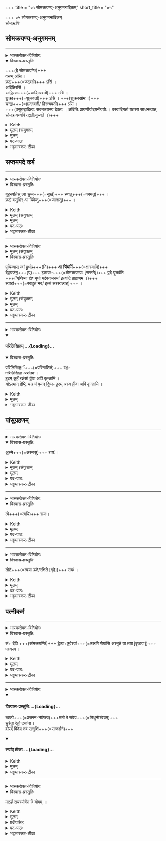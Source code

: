 +++
title = "०५ सोमक्रयण्य्-अनुगमनादिकम्"
short_title = "०५"

+++
०५ सोमक्रयण्य्-अनुगमनादिकम्  
सोमऋषिः

## सोमक्रयण्य्-अनुगमनम्
________
<details><summary>भास्करोक्त-विनियोगः</summary>

षट्पदान्यनु निक्रामति सोमक्रयणीं गच्छन्तीम् अनुगच्छति। षट्सु पदेषु षण्मन्त्राः ॥।
</details>
<details open><summary>विश्वास-प्रस्तुतिः</summary>

+++(हे सोमक्रयणि!)+++  
वस्व्य् अ॑सि ।  
रु॒द्रा+++(=रुद्रवती)+++ ऽसि॑ ।  
अदि॑तिरसि॑ ।  
आदि॒त्या+++(=आदित्यवती)+++ ऽसि॑ ।  
शु॒क्रा+++(=शुक्रवती)+++ ऽसि॑ । +++(शुक्रस्सोमः।)+++  
च॒न्द्रा+++(=ह्लादनवती/ हिरण्यवती)+++ ऽसि॑ ।  
+++(वसुरुद्रादित्याः सवनत्रयस्य देवताः । अदितिः प्रायणीयोदयनीययोः । वस्वादिमतो यज्ञस्य साधनत्वात् सोमक्रयण्यपि तद्वतीत्युच्यते ।)+++  
</details>
<details><summary>Keith</summary>

Thou art a Vasvi,  
thou art a Rudra,  
thou art Aditi,  
thou art an Aditya,  
thou art Çukra,  
thou art Candra.
</details>
<details><summary>मूलम् (संयुक्तम्)</summary>

वस्व्य॑सि रु॒द्राऽस्यदि॑तिरस्यादि॒त्याऽसि॑ शु॒क्राऽसि॑ च॒न्द्राऽसि
</details>
<details><summary>मूलम्</summary>

वस्व्य॑सि ।  
रु॒द्राऽसि॑ ।  
अदि॑तिरसि॑ ।  
आदि॒त्याऽसि॑ ।  
शु॒क्राऽसि॑ ।  
च॒न्द्राऽसि॑ ।
</details>
<details><summary>पद-पाठः</summary>

वस्वी॑ । अ॒सि॒ ।   
रु॒द्रा । अ॒सि॒ ।   
अदि॑तिः । अ॒सि॒ ।   
आ॒दि॒त्या । अ॒सि॒ ।  
शु॒क्रा । अ॒सि॒ ।   
च॒न्द्रा । अ॒सि॒ ।   
</details>

<details><summary>भट्टभास्कर-टीका</summary>

1-6षट्पदान्यनु निक्रामति सोमक्रयणीं गच्छन्तीमनुगच्छति - वस्व्यसीत्यादिभिः । एते च षट्सु पदेषु षण्मन्त्राः ॥  
तत्र वसुरुद्रादित्याः सवनत्रयस्य देवताः । अदितिः प्रायणीयोदयनीययोः । शुक्रस्सोमः । चन्द्रं हिरण्यं दक्षिणादिरूपम् वस्वादिमतो यज्ञस्य साधनत्वात् सोमक्रयण्यपि तद्वतीत्युच्यते ।  
वस्वी वसुभिर्देवैः तद्वती त्वमसि । 'छन्दसीवनिपौ' इतीकारो मत्वर्थीयः, आद्युदात्तत्वं चिन्त्यम् । वृषादिर्वा द्रष्टव्यः ।यद्वा - वस्वी प्रशस्ता, प्रशस्तता च वसुभिस्सम्बन्धात् । 'वोतो गुणवचनात्' इति ङीप्, तत्र हि 'गुणवचनात् ङीबाद्युदात्तार्थम्' इत्युक्तम् ।

रुद्रा रुद्रवती । 'लुगकारेकाररेफाश्च' इति मत्वर्थीयोकारः । अदितिः अदितिमती । तेनैव मतुपो लुक्, अव्ययपूर्वपदप्रकृतिस्वरत्वम् । आदित्या आदित्यवती । तेनैवाकारः ।

शुक्रवती शुक्रा । स एवाकारः । यद्वा - शुक् दीप्तिः तद्वती । तेनैव रेफः ।

चन्द्रवती चन्द्रा । स एवाकारः । यद्वा - आह्लादिनी । 'स्फायिताञ्चि' इत्यादिना रक्प्रत्ययः । 'षट्पदान्यनु नि क्रामति' इत्यादि ब्राह्मणम् ॥
</details>

## सप्तमपदे कर्म
________
<details><summary>भास्करोक्त-विनियोगः</summary>

सप्तमं पदम् अभिगृह्णाति।
</details>
<details open><summary>विश्वास-प्रस्तुतिः</summary>

बृह॒स्पति॑स् त्वा सु॒म्ने+++(=सुखे)+++ र॑ण्वतु+++(=गमयतु)+++ ।  
रु॒द्रो वसु॑भि॒र् आ चि॑केतु+++(=जानातु)+++ ।
</details>
<details><summary>Keith</summary>

May Brhaspati make thee rejoice in happiness.  
May Rudra with the Vasus be favourable to thee.
</details>
<details><summary>मूलम् (संयुक्तम्)</summary>

－बृह॒स्पति॑स्त्वा सु॒म्ने र॑ण्वतु रु॒द्रो वसु॑भि॒रा चि॑केतु
</details>
<details><summary>मूलम्</summary>

बृह॒स्पति॑स्त्वा सु॒म्ने र॑ण्वतु ।  
रु॒द्रो वसु॑भि॒रा चि॑केतु ।
</details>

<details><summary>पद-पाठः</summary>

बृह॒स्पतिः॑ । त्वा॒ । सु॒म्ने । र॒ण्व॒तु॒ ।   
रु॒द्रः । वसु॑भि॒रिति॒ वसु॑-भिः॒ । एति॑ । चि॒के॒तु॒ । 
</details>

<details><summary>भट्टभास्कर-टीका</summary>

7सप्तमं पदमभिगृह्णाति - बृहस्पतिरिति ॥ बृहस्पतिर्ब्रह्मा, 'ब्रह्म वै देवानां बृहस्पतिः' इति । वनस्पत्यादित्वादुभयपदप्रकृतिस्वरत्वम् । स त्वां सुम्ने सुखे प्रदेशे रण्वतु गमयतु पदं कारयतु । रवि मवि धवि गत्यर्थाः; भौवादिकः इदित्त्वान्नुम् ।

किञ्च - क्रियमाणं वसुभिस्सह रुद्रः आचिकेतु अनुजानातु यः पशूनां पतिः । कि त ज्ञाने, जौहोत्यादिकौ, तयोः प्रथमस्येदं लोटि रूपम् ॥
</details>

________
<details><summary>भास्करोक्त-विनियोगः</summary>

8तस्मिन् पदे जुहोति - पृथिव्या इति ॥ 
</details>
<details><summary>मूलम् (संयुक्तम्)</summary>

पृथि॒व्यास्त्वा॑ मू॒र्धन्ना जि॑घर्मि देव॒यज॑न॒ इडा॑याᳶ प॒दे घृ॒तव॑ति॒ स्वाहा
</details>
<details open><summary>विश्वास-प्रस्तुतिः</summary>

पृथि॒व्यास् त्वा॑ मू॒र्धन्न्+++(नि)+++ **आ जि॑घर्मि**+++(=क्षारयामि)+++  
देव॒यज॑न॒+++(य्)+++ इडा॑याᳶ+++(=सोमक्रयण्याः [सप्तमे])+++ प॒दे घृ॒तव॑ति  
+++('पृथिव्या ह्येष मूर्धा यद्देवयजनम्' इत्यादि ब्राह्मणम् ।)+++  
स्वाहा॑+++(=स्वाहुतं भव/ इत्थं सरस्वत्याह)+++ ।
</details>
<details><summary>Keith</summary>

I pour thee on the head of the earth,  
on the place of sacrifice, on the abode of the offering, rich in ghee; hail!
</details>
<details><summary>मूलम् (संयुक्तम्)</summary>

पृ॒थि॒व्यास्त्वा॑ मू॒र्धन्ना जि॑घर्मि देव॒यज॑न॒ इडा॑याᳶ प॒दे घृ॒तव॑ति॒ स्वाहा
</details>
<details><summary>मूलम्</summary>

पृ॒थि॒व्यास्त्वा॑ मू॒र्धन्ना जि॑घर्मि देव॒यज॑न॒ इडा॑याᳶ प॒दे घृ॒तव॑ति ।  +++(स्वाहा॑)+++   ।  
स्वाहा॑ ।
</details>
<details><summary>पद-पाठः</summary>

पृ॒थि॒व्याः । त्वा॒ । मू॒र्धन् । एति॑ । जि॒घ॒र्मि॒ । दे॒व॒यज॑न॒ इति॑ देव-यज॑ने । इडा॑याः । प॒दे । घृ॒तव॒तीति॑ घृ॒त-व॒ति॒ । स्वाहा॑ ।
</details>

<details><summary>भट्टभास्कर-टीका</summary>

पृथिव्यास्त्वा मूर्धन् मूर्थनि मूर्धस्थानीये पदे । 'सुपां सुलुक्' इति सप्तम्या लुक्, 'न ङिसम्बुध्योः' इति नलोपाभावः । देवयजने । देवा इज्यन्तेस्मिन्नित्यधिकरणे ल्युट्, कृदुत्तरपदप्रकृतिस्वरत्वम् । 'पृथिव्या ह्येष मूर्धा यद्देवयजनम्' इत्यादि ब्राह्मणम् । इडायाः पदे इडा सोमक्रयणी, 'पशवो वा इडा', तस्यास्सप्तमे पदे । कीदृशे? घृतवति । 'यदेवास्यै पदाद्धृतमपीड्यत' इति ब्राह्मणम् । 'सा यत्रयत्र न्यक्रामत्ततो घृतमपीड्यत' इति च । हे आज्य तस्मिन् तादृशे पदे त्वामाजिघर्मि मर्यादया क्षारयामि । घृ क्षरणदीप्त्योः जौहोत्यादिकः, 'बहुळं छन्दसि' इत्यभ्यासस्येत्वम् । स्वाहा स्वाहुतं भव ।  
यद्वा - इत्थं कर्तव्यमिति स्वयमेव खलु सरस्वत्याह ॥
</details>


________
<details><summary>भास्करोक्त-विनियोगः</summary>

पदं परिलिखति।
</details>
<div class="js_include" includetitle="false" newlevelforh1="4" unfilled url="/vedAH_yajuH/taittirIyam/sArasvata-vibhAgaH/saMhitA/yajuH/sarva-prastutiH/1/2_somayAgArambhaH/05_somakrayaNy-anugamanAdikam/parilikhitam.md">
<details open><summary><h4>परिलिखितम् ...{Loading}...</h4></summary>
<details open><summary>विश्वास-प्रस्तुतिः</summary>

परि॑लिखित॒ँ॒+++(=परिनाशितं)+++ रक्ष॒ᳶ  
परि॑लिखिता॒ अरा॑तयः ।  
इ॒दम् अ॒हँ रक्ष॑सो ग्री॒वा अपि॑ कृन्तामि ।  
यो॑ऽस्मान् द्वेष्टि॒ यञ् च॑ व॒यन् द्वि॒ष्म- इ॒दम् अ॑स्य ग्री॒वा अपि॑ कृन्तामि ।
</details>
<details><summary>Keith</summary>

The Raksas is enclosed,  
the evil spirits are enclosed.  
Thus I cut the neck of the Raksas.  
Thus I cut the neck of him who hates us and whom we hate [1].
</details>
<details><summary>मूलम्</summary>

परि॑लिखित॒ँ॒ रक्ष॒ᳶ परि॑लिखिता॒ अरा॑तयः ।
इ॒दम॒हँ रक्ष॑सो ग्री॒वा अपि॑ कृन्तामि ।
यो॑ऽस्मान्द्वेष्टि॒ यञ्च॑ व॒यन्द्वि॒ष्म इ॒दम॑स्य ग्री॒वा अपि॑ कृन्तामि ।

[संयुक्तमन्त्रः　－　परि॑लिखित॒ँ॒ रक्ष॒ᳶ परि॑लिखिता॒ अरा॑तय इ॒दम॒हँ रक्ष॑सो ग्री॒वा अपि॑ कृन्तामि॒ यो॑ऽस्मान्द्वेष्टि॒ यञ्च॑ व॒यन्द्वि॒ष्म इ॒दम॑स्य ग्री॒वाः [11] अपि॑ कृन्तामि]
</details>
<details><summary>भट्टभास्कर-टीका</summary>

9पदं परिलिखति - परिलिखितमिति ॥ परिलिखितं परितो नाशितं रक्षोस्तु यदत्र छिद्रान्वेषि । 'गतिरनन्तरः' इति पूर्वपदप्रकृतिस्वरत्वम् । किच्च अरातयो धनस्यादातारः शत्रवः । वहुळवचनात्कर्तरि क्तिन् । अव्ययपूर्वपदप्रकृतिस्वरत्वम् । तेपि परिलिखितास्सन्तु अनेन पदविलेखनेन ।

कथमित्याह - यदेतत्परिलिखामि इदं खल्वहं रक्षसः ग्रीवा अपिकृन्तामि यथेष्टं कृन्तामि छिनद्मि । अपिशब्दः कामचारं द्योतयति । ग्रीवाशब्दो धमनिवचनः, तासां बहुत्वाद्बहुवचनं, यथा 'ग्रीवाभ्योण्च` इति । कृती छेदने, 'शेमुचादीनाम्' इति नुम् ।

तथा योऽस्मान् द्वेष्टि यं च वयं द्विष्मः तस्य द्वेष्टुः द्वेष्यस्य शत्रोः ग्रीवाः इदमपि कृन्तामि यदेतत्परिलिखामि । 'द्वौ वाव पुरुषौ' इत्यादि ब्राह्मणम् । इदमिति क्रियाविषेणत्वान्नपुंसकत्वम् ॥
</details>
</details>
</div>  

## पांसुग्रहणम्

________
<details><summary>भास्करोक्त-विनियोगः</summary>

पदपांसून् धरण्यां संवपति।।
</details>
<details open><summary>विश्वास-प्रस्तुतिः</summary>

अ॒स्मे+++(=अस्मासु)+++ रायः॑ ।  
</details>
<details><summary>Keith</summary>

With us be wealth.
</details>
<details><summary>मूलम् (संयुक्तम्)</summary>

अ॒स्मे राय॒स्त्वे राय॒स्तोते॒ राय॒स्सन्दे॑वि दे॒व्योर्वश्या॑ पश्यस्व॒
</details>
<details><summary>मूलम्</summary>

अ॒स्मे रायः॑ ।
</details>

<details><summary>पद-पाठः</summary>

अ॒स्मे इति॑ । रायः॑ ।
</details>

<details><summary>भट्टभास्कर-टीका</summary>

10पदपांसून् धरण्यां संवपति - अस्मे इति ॥ अस्मे अस्मासु । 'सुपां सुलुक्' इति सप्तमीबहुवचनस्य शेआदेशः । अनेन पदपांसुसंवापेन अस्माकं रायः धनानि पश्वात्मकानि सन्तु । 'पशवो वै सोमक्रयण्यै पदम्' इत्यादि ब्राह्मणम् । अत्र चाध्वर्युरात्मार्थमेवाशास्ते, न यजमानार्थम् । 'आत्मानमेवाध्वर्युः पशुभ्यो नान्तरेति' इति दर्शनात् ॥
</details>


________
<details><summary>भास्करोक्त-विनियोगः</summary>

यजमानाय प्रयच्छति।।
</details>
<details open><summary>विश्वास-प्रस्तुतिः</summary>

त्वे+++(=त्वयि)+++ रायः॑।
</details>
<details><summary>Keith</summary>

with thee be wealth.
</details>
<details><summary>मूलम्</summary>

त्वे रायः॑।
</details>
<details><summary>पद-पाठः</summary>

त्वे इति॑ । रायः॑ । 
</details>

<details><summary>भट्टभास्कर-टीका</summary>

11यजमानाय प्रयच्छति - त्वे इति ॥ त्वे तव । 'त्वमावेकवचने' इति त्वादेशः, पूर्ववत्सप्तम्येकवचनस्य शेआदेशः । हे यजमान त्वयि च रायस्सन्तु ॥
</details>

________
<details><summary>भास्करोक्त-विनियोगः</summary>

यजमानः पत्न्यै प्रयच्छति।
</details>
<details open><summary>विश्वास-प्रस्तुतिः</summary>

तोते॒+++(=त्वया ऊते/रक्षिते [गृहे])+++ रायः॑ ।
</details>
<details><summary>Keith</summary>

thine be wealth.
</details>
<details><summary>मूलम्</summary>

तोते॒ रायः॑ ।
</details>
<details><summary>पद-पाठः</summary>

तोते॑ । रायः॑ ।  
</details>

<details><summary>भट्टभास्कर-टीका</summary>

12यजमानः पत्न्यै प्रयच्छति - तोत इति ॥ ऊतं रक्षितम् । अवतेर्निष्ठायां ज्वरत्वरादिना ऊठादेशः । त्वया ऊतं तोतम् । त्वदूतमिति वक्तव्ये व्यञ्जनद्वयं लुप्यते, पृषोदरादित्वाद्रूपसिद्धिः, 'तृतीया कर्मणि' इति पूर्वपदप्रकृतिस्वरत्वम् । हे पत्नि त्वया रक्षिते च गृहे रायस्सन्तु । 'अर्धो वा एष आत्मनः' इत्यादि ब्राह्मणम् । आहुश्च 'तत्सा गृहेषु निदधाति' इति ॥
</details>



## पत्नीकर्म

________
<details><summary>भास्करोक्त-विनियोगः</summary>

पत्नीं सोमक्रयण्या समीक्षयति।
</details>
<details open><summary>विश्वास-प्रस्तुतिः</summary>

सं+ दे॑वि +++(सोमक्रयणि!)+++ दे॒व्या+उ॒र्वश्या॑+++(=उरूणि श्रेयांसि अश्नुते या तया [दृष्ट्या])+++ पश्यस्व।
</details>
<details><summary>Keith</summary>

Gaze, O goddess, together with the goddess Urvaçi.
</details>
<details><summary>मूलम्</summary>

सन्दे॑वि दे॒व्योर्वश्या॑ पश्यस्व।
</details>

<details><summary>पद-पाठः</summary>

समिति॑ । दे॒वि॒ । दे॒व्या । उ॒र्वश्या॑ । प॒श्य॒स्व॒ । 
</details>

<details><summary>भट्टभास्कर-टीका</summary>

13पत्नीं सोमक्रयण्या समीक्षयति - संदेवीति ॥ उरूणि महान्ति श्रेयांसि अश्नुते व्याप्नोतीत्युर्वशी । अश्नोतेः कर्मण्यण्, 'संज्ञापूर्वको विधिरनित्यः' इत्युपधाया वृद्धिर्न क्रियते, वर्णव्यत्ययेन वा ह्रस्वत्वम्, 'परादिश्छन्दसि बहुलम्' इत्युत्तरपदाद्युदात्तत्वम् । देव्या द्योतनवत्या त्वया दृश्यमानया हे देवि सोमक्रयणि सम्पश्यस्व सम्यग्दर्शनवती भव, यथेयमुरूणि श्रेयांस्यश्नुते तथा पश्येति भावः । 'दृशेश्चेति वक्तव्यम्' इत्यात्मनेपदम् । 'उदात्तयणो हल्पूर्वात्' इति देव्याः परस्यास्तृतीयाया उदात्तत्वम् ॥
</details>


________
<details><summary>भास्करोक्त-विनियोगः</summary>

14पत्नी यजमानमीक्षते - त्वष्टीमतीति अस्तारबृहत्या वस्वष्टदशपङ्क्त्यक्षरया  +++(वसु८-अष्ट-८, दश-१०,पङ्क्ति-१० अक्षराणीत्यर्थः)+++ ॥
</details>
<div class="js_include" newlevelforh1="4" title="विश्वास-प्रस्तुतिः" unfilled url="/vedAH_yajuH/taittirIyam/sArasvata-vibhAgaH/saMhitA/Rk/vishvAsa-prastutiH/1/2_somayAgArambhaH/05_somakrayaNy-anugamanAdikam/02_tvaShTImatI_te.md">
<details open><summary><h4>विश्वास-प्रस्तुतिः ...{Loading}...</h4></summary>

त्वष्टी॑+++(=प्रजनन-नैशित्य)+++मती ते सपेय+++(=मिथुनीभवेयम्)+++  
सु॒रेता॒ रेतो॒ दधा॑ना ।   
वी॒रव्ँ वि॑देय॒ तव॑ स॒न्दृशि॑+++(=सन्दर्शने)+++
</details>
</div>
<div class="js_include" newlevelforh1="4" title="सर्वाष् टीकाः" unfilled url="/vedAH_yajuH/taittirIyam/sArasvata-vibhAgaH/saMhitA/Rk/sarvASh_TIkAH/1/2_somayAgArambhaH/05_somakrayaNy-anugamanAdikam/02_tvaShTImatI_te.md">
<details open><summary><h4>सर्वाष् टीकाः ...{Loading}...</h4></summary>
<details><summary>Keith</summary>

Let me attend on thee, with Tvastr's aid;  
rich in seed, bearing seed,  
may I find a hero in thy presence.
</details>
<details><summary>मूलम्</summary>

त्वष्टी॑मती ते सपेय +++(वसु ८ अक्षराणि)+++  
सु॒रेता॒ रेतो॒ दधा॑ना +++(अष्ट ८ अक्षराणि)+++  ।  +++(वसु+अष्ट=१६ अक्षराणि)+++   
वी॒रव्ँवि॑देय॒ तव॑ स॒न्दृशि॑ ।  +++(१०अक्षराणि)+++
</details>
<details><summary>भट्टभास्कर-टीका</summary>

तक्षू त्वक्षू तनूकरणे, त्वक्षेः क्तिनि त्वष्टिः प्रजननविषयं नैशित्यं सामर्थ्यविशेषः, तद्वती त्वष्टमिती मिथुनीभवने योग्या । अहं ते तुभ्यं सपेय मिथुनीभवेयम् । षप समवाये, व्यत्ययेनात्मनेपदम्, 'क्रियाग्रहणं च कर्तव्यम्' इति सम्प्रदानत्वात्त इति चत्रुथी, पत्ये शेते इति यथा । यद्वा - त्वष्टुर्व्यापारास्त्वष्टयः विविधप्रजानिर्माणशक्तयः । 'त्वष्टा वै पशूनां मिथुनानां रूपकृत्' इति ब्राह्मणमप्युपपद्यते । त्वष्टारमाचक्षते इति त्वष्टीयतेः 'सर्वधातुभ्यः' इतीन्प्रत्ययः । तद्वती त्वष्टीमती । सर्वत्र 'अन्येषामपि दृश्यते' इति    दीर्घः ।

किञ्च – सुरेता शोभनममोघं यस्यां निषिक्तं शुक्लं सा सुरेताः । अलोमोषसी' इत्युत्तरपदाद्युदात्तत्वम् । रेतश्च त्वया निषिक्तं दधाना गर्भार्थमन्तर्बिभ्रती । 'अभ्यस्तानामादिः' इत्याद्युदात्तत्वम् ।


अहमीदृशीभूत्वा वीरं पुत्रं विदेय लभेय । वेतेः प्रनननवृत्तेः औणादिको रक्प्रत्ययः । विदिर्लाभे, स्वरितेत्, 'आशिषि लिङि' 'लिङ्याशिष्यङ्', सीयुट्, 'छन्दस्युभयथा' इति सार्वधातुकत्वात् सलोपः, अतो लोपाभावश्छान्दसः ।   
तव संदृशि संदर्शने सस्नेहदृष्टिलाभे । सम्पदादित्वात्क्विप्, कृदुत्तरपदप्रकृतिस्वरत्वम् ॥
</details>
</details>
</div>




_______
<details><summary>भास्करोक्त-विनियोगः</summary>

पत्नी यजमानमीक्षते।
</details>
<details open><summary>विश्वास-प्रस्तुतिः</summary>

माऽहँ रा॒यस्पोषे॑ण॒ वि यो॑षम् ॥
</details>
<details><summary>Keith</summary>

May I not be separated from abundance of wealth.
</details>

<details><summary>मूलम्</summary>

माऽहँ रा॒यस्पोषे॑ण॒ वि यो॑षम् ॥
</details>

<details><summary>प्रदीपसिंहः</summary>

अत्र विश्वासप्रस्तुतिमात्रम् आसीत् । मूलं नासीत् । मूलं योजितम् ।
</details>

<details><summary>पद-पाठः</summary>

मा । अ॒हम् । रा॒यः । पोषे॑ण । वीति॑ । यो॒ष॒म् ॥ [12]  
</details>

<details><summary>भट्टभास्कर-टीका</summary>

15 यजमानस्सोमक्रयणीमीक्षते - माहमिति चतुर्थेन पादेन ॥  
अहं रायो धनस्य पोषेण पुष्ट्या मा वियोषं वियुक्तो मा भूवम्, हे सोमक्रयणि त्वत्प्रसादात् । यौतेर्लिङि 'छन्दस्युभयथा' इति सिचस्सार्वधातुकत्वादिडभावः, 'संज्ञापूर्वको विधिरनित्यः' इति सिचि वृद्धिर्न क्रियते । यद्वा - युङ्बन्धने क्रैयादिकः, अनुदात्तः 'युणुक्ष्णवः' इत्यत्र हि कारिकायां सानुबन्धस्य ग्रहणात्, वृद्ध्यभावः पूर्ववत् । यद्वा - 'लेटोऽडाटौ' इत्याडागमः, इतश्च लोपः, 'सिब्बहुळं लेटि', 'ऊडिदम्' इत्यादिना रायः परस्याष्षष्ठ्या उदात्तत्वम्, 'षष्ठ्याः पतिपुत्र' इत्यादिना विसर्जनीयस्य संहितायां सकारः ॥

इति द्वितीये पञ्चमोनुवाकः
</details>
